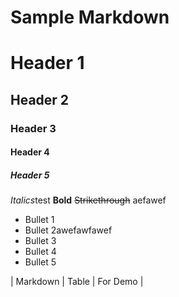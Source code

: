 # Sample Markdown

# Header 1
## Header 2
### Header 3
#### Header 4
##### Header 5

*Italics*test
**Bold**
~~Strikethrough~~
aefawef
* Bullet 1
* Bullet 2awefawfawef
* Bullet 3
* Bullet 4
* Bullet 5

| Markdown | Table | For Demo |
